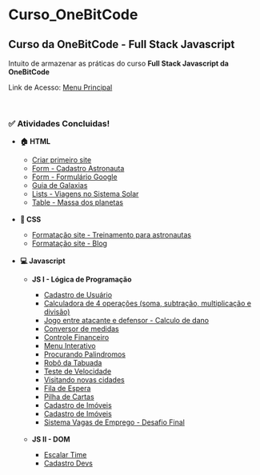 # Curso_OneBitCode

<h2>Curso da OneBitCode - Full Stack Javascript</h2>
<p>
Intuito de armazenar as práticas do curso <strong>Full Stack Javascript da OneBitCode</strong>
</p>
<p>Link de Acesso: <a href="https://gustarc.github.io/Curso_OneBitCode/">Menu Principal</a></p>
<br>

<h3>&#9989 <strong>Atividades Concluidas!</strong></h3>
    <ul>
        <li><strong>&#127968 HTML</strong></li>
        <ul>
            <li><a href="./Modulo_HTML/Exercicio_CriarSite/Exercicio_CriarSite_pag1.html">Criar primeiro site</a></li>
            <li><a href="./Modulo_HTML/Exercicio_Form/CadastroAstrounauta_Exercicio.html">Form - Cadastro Astronauta</a></li>
            <li><a href="./Modulo_HTML/Exercicio_Form/FormGoogle.html">Form - Formulário Google</a></li>
            <li><a href="./Modulo_HTML/Exercicio_GuiaGalaxias/pag1_GuiaGalaxias_Exercicio.html">Guia de Galaxias</a></li>
            <li><a href="./Modulo_HTML/Exercicio_ViagensnoSistemaSolar/listas_exercicio.html">Lists - Viagens no Sistema Solar</a></li>
            <li><a href="./Modulo_HTML/Exercicio_MassaDosPlanetas/tabela_exercicio.html">Table - Massa dos planetas</a></li>
            <br>
        </ul>
        <li><strong>&#127912 CSS</strong></li>
            <ul>
                <li><a href="https://gustarc.github.io/Curso_OneBitCode/Modulo_CSS/Exercicio_TreinamentoAstronautas/index.html" target="_blank">Formatação site - Treinamento para astronautas</a></li>
                <li><a href="https://gustarc.github.io/Curso_OneBitCode/Modulo_CSS/Exercicio_RecriandoSite_Blog/index.html" target="_blank">Formatação site - Blog</a></li>
            </ul>
            <br>
        <li><strong>&#128187 Javascript</strong></li>
            <ul>
                <li><strong>JS I - Lógica de Programação</strong></li>
                <ul>
                    <li><a href="https://gustarc.github.io/Curso_OneBitCode/Modulo_Javascript/Exercicio_CadastroDeUsuario/index.html" target="_blank">Cadastro de Usuário</a></li>
                    <li><a href="https://gustarc.github.io/Curso_OneBitCode/Modulo_Javascript/Exercicio_Calculador4Op/index.html" target="_blank">Calculadora de 4 operações (soma, subtração, multiplicação e divisão)</a></li>
                    <li><a href="https://gustarc.github.io/Curso_OneBitCode/Modulo_Javascript/Exercicio_CalculoDeDano/index.html" target="_blank">Jogo entre atacante e defensor - Calculo de dano</a></li>
                    <li><a href="https://gustarc.github.io/Curso_OneBitCode/Modulo_Javascript/Exercicio_CalculoDeMedidas/index.html" target="_blank">Conversor de medidas</a></li>
                    <li><a href="https://gustarc.github.io/Curso_OneBitCode/Modulo_Javascript/Exercicio_ControleFinanceiro/index.html" target="_blank">Controle Financeiro</a></li>
                    <li><a href="https://gustarc.github.io/Curso_OneBitCode/Modulo_Javascript/Exercicio_MenuInterativo/index.html" target="_blank">Menu Interativo</a></li>
                    <li><a href="https://gustarc.github.io/Curso_OneBitCode/Modulo_Javascript/Exercicio_ProcurandoPalindromos/index.html" target="_blank">Procurando Palindromos</a></li>
                    <li><a href="https://gustarc.github.io/Curso_OneBitCode/Modulo_Javascript/Exercicio_RoboDaTabuada/index.html" target="_blank">Robô da Tabuada</a></li>
                    <li><a href="https://gustarc.github.io/Curso_OneBitCode/Modulo_Javascript/Exercicio_TesteDeVelocidade/index.html" target="_blank">Teste de Velocidade</a></li>
                    <li><a href="https://gustarc.github.io/Curso_OneBitCode/Modulo_Javascript/Exercicio_VisitandoNovasCidades/index.html" target="_blank">Visitando novas cidades</a></li>
                    <li><a href="https://gustarc.github.io/Curso_OneBitCode/Modulo_Javascript/Exercicio_FilaDeEspera/index.html" target="_blank">Fila de Espera</a></li>
                    <li><a href="https://gustarc.github.io/Curso_OneBitCode/Modulo_Javascript/Exercicio_PilhaDeCartas/index.html" target="_blank">Pilha de Cartas</a></li>
                    <li><a href="https://gustarc.github.io/Curso_OneBitCode/Modulo_Javascript/Exercicio_CadastroDeImoveis/index.html">Cadastro de Imóveis</a></li>
                    <li><a href="https://gustarc.github.io/Curso_OneBitCode/Modulo_Javascript/Exercicio_CalculadoraGeometrica/index.html">Cadastro de Imóveis</a></li>
                    <li><a href="https://gustarc.github.io/Curso_OneBitCode/Modulo_Javascript/Exercicio_SistemaVagasDeEmprego-DesafioFinal/index.html">Sistema Vagas de Emprego - Desafio Final</a></li>
                </ul>
                <br>
                <li><strong>JS II - DOM</strong></li>
                <ul>
                    <li><a href="https://gustarc.github.io/Curso_OneBitCode/Modulo_DOM/Exercicio_EscalacaoTime/index.html">Escalar Time</a></li>
                    <li><a href="https://gustarc.github.io/Curso_OneBitCode/Modulo_DOM/Exercicio_CadastroDev/index.html">Cadastro Devs</a></li>
                </ul>
            </ul>
    </ul>
